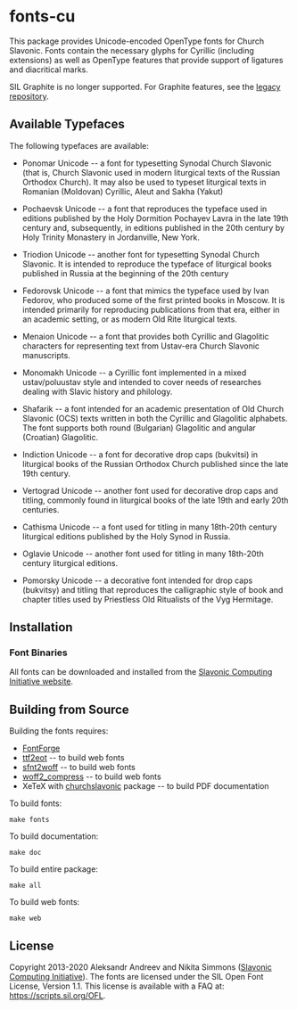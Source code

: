 # fonts-cu

This package provides Unicode-encoded OpenType fonts for Church Slavonic.
Fonts contain the necessary glyphs for Cyrillic (including extensions) as well
as OpenType features that provide support of ligatures and diacritical marks.

SIL Graphite is no longer supported. For Graphite features, see the
[legacy repository](https://github.com/slavonic/fonts-cu-legacy).

## Available Typefaces

The following typefaces are available:

* Ponomar Unicode -- a font for typesetting Synodal Church Slavonic (that is, Church Slavonic used in modern liturgical texts of the Russian Orthodox Church). It may also be used to typeset liturgical texts in Romanian (Moldovan) Cyrillic, Aleut and Sakha (Yakut)

* Pochaevsk Unicode -- a font that reproduces the typeface used in editions published by the Holy Dormition Pochayev Lavra in the late 19th century and, subsequently, in editions published in the 20th century by Holy Trinity Monastery in Jordanville, New York.

* Triodion Unicode -- another font for typesetting Synodal Church Slavonic. It is intended to reproduce the typeface of liturgical books published in Russia at the beginning of the 20th century

* Fedorovsk Unicode -- a font that mimics the typeface used by Ivan Fedorov, who produced some of the first printed books in Moscow. It is intended primarily for reproducing publications from that era, either in an academic setting, or as modern Old Rite liturgical texts.

* Menaion Unicode -- a font that provides both Cyrillic and Glagolitic characters for representing text from Ustav-era Church Slavonic manuscripts.

* Monomakh Unicode -- a Cyrillic font implemented in a mixed ustav/poluustav style and intended to cover needs of researches dealing with Slavic history and philology.

* Shafarik -- a font intended for an academic presentation of Old Church Slavonic (OCS) texts written in both the Cyrillic and Glagolitic alphabets. The font supports both round (Bulgarian) Glagolitic and angular (Croatian) Glagolitic.

* Indiction Unicode -- a font for decorative drop caps (bukvitsi) in liturgical books of the Russian Orthodox Church published since the late 19th century.

* Vertograd Unicode -- another font used for decorative drop caps and titling, commonly found in liturgical books of the late 19th and early 20th centuries.

* Cathisma Unicode -- a font used for titling in many 18th-20th century liturgical editions published by the Holy Synod in Russia.

* Oglavie Unicode -- another font used for titling in many 18th-20th century liturgical editions.

* Pomorsky Unicode -- a decorative font intended for drop caps (bukvitsy) and titling that reproduces the calligraphic style of book and chapter titles used by Priestless Old Ritualists of the Vyg Hermitage.

## Installation

### Font Binaries

All fonts can be downloaded and installed from the
[Slavonic Computing Initiative website](https://sci.ponomar.net/fonts.html).

## Building from Source

Building the fonts requires:

* [FontForge](https://github.com/fontforge/fontforge)
* [ttf2eot](https://github.com/fontello/ttf2eot) -- to build web fonts
* [sfnt2woff](https://github.com/kseo/sfnt2woff) -- to build web fonts
* [woff2_compress](https://github.com/google/woff2) -- to build web fonts
* XeTeX with [churchslavonic](https://www.ctan.org/pkg/churchslavonic) package -- to build PDF documentation

To build fonts:

```
make fonts
```

To build documentation:

```
make doc
```

To build entire package:

```
make all
```

To build web fonts:

```
make web
```

## License

Copyright 2013-2020 Aleksandr Andreev and Nikita Simmons
([Slavonic Computing Initiative](https://sci.ponomar.net/)).
The fonts are licensed under the SIL Open Font License, Version 1.1.
This license is available with a FAQ at: https://scripts.sil.org/OFL.
